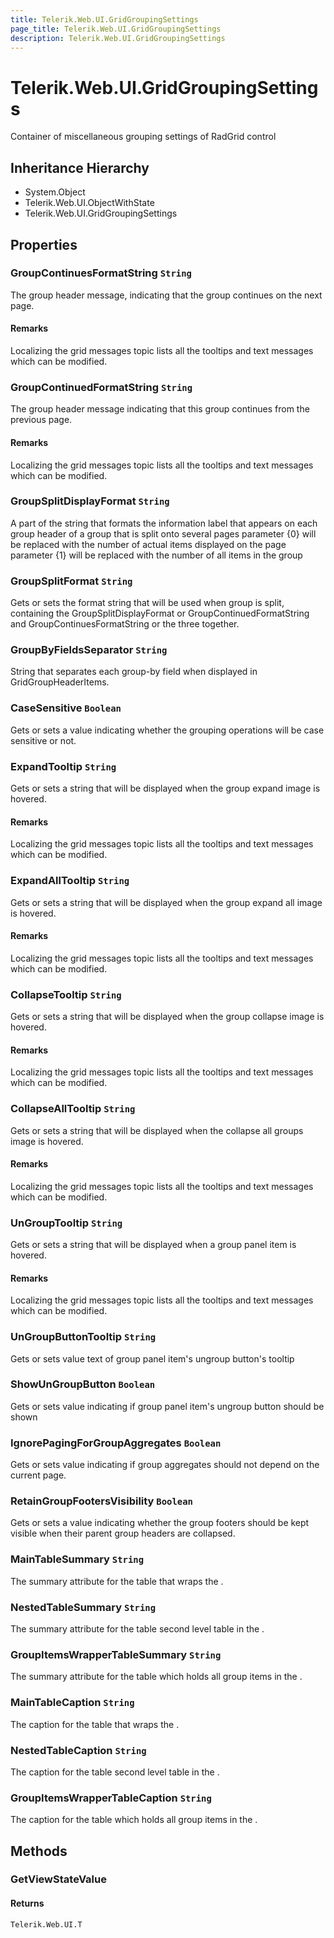 ```yaml
---
title: Telerik.Web.UI.GridGroupingSettings
page_title: Telerik.Web.UI.GridGroupingSettings
description: Telerik.Web.UI.GridGroupingSettings
---
```


# Telerik.Web.UI.GridGroupingSettings

Container of miscellaneous grouping settings of RadGrid control

## Inheritance Hierarchy

* System.Object
* Telerik.Web.UI.ObjectWithState
* Telerik.Web.UI.GridGroupingSettings

## Properties

###  GroupContinuesFormatString `String`

The group header message, indicating that the group continues on the next
            page.

#### Remarks
Localizing the grid messages topic lists all the tooltips and text messages which
            can be modified.

###  GroupContinuedFormatString `String`

The group header message indicating that this group continues from the previous
            page.

#### Remarks
Localizing the grid messages topic lists all the tooltips and text messages which
            can be modified.

###  GroupSplitDisplayFormat `String`

A part of the string that formats the information label that appears on each
            group header of a group that is split onto several pages parameter {0} will be replaced
            with the number of actual items displayed on the page parameter {1} will be replaced
            with the number of all items in the group

###  GroupSplitFormat `String`

Gets or sets the format string that will be used when group is split, containing
            the GroupSplitDisplayFormat or
            GroupContinuedFormatString and
            GroupContinuesFormatString or the three together.

###  GroupByFieldsSeparator `String`

String that separates each group-by field when displayed in
            GridGroupHeaderItems.

###  CaseSensitive `Boolean`

Gets or sets a value indicating whether the grouping operations will be case
            sensitive or not.

###  ExpandTooltip `String`

Gets or sets a string that will be displayed when the group expand image is
            hovered.

#### Remarks
Localizing the grid messages topic lists all the tooltips and text messages which
            can be modified.

###  ExpandAllTooltip `String`

Gets or sets a string that will be displayed when the group expand all image is
            hovered.

#### Remarks
Localizing the grid messages topic lists all the tooltips and text messages which
            can be modified.

###  CollapseTooltip `String`

Gets or sets a string that will be displayed when the group collapse image is
            hovered.

#### Remarks
Localizing the grid messages topic lists all the tooltips and text messages which
            can be modified.

###  CollapseAllTooltip `String`

Gets or sets a string that will be displayed when the collapse all groups image is
            hovered.

#### Remarks
Localizing the grid messages topic lists all the tooltips and text messages which
            can be modified.

###  UnGroupTooltip `String`

Gets or sets a string that will be displayed when a group panel item is
            hovered.

#### Remarks
Localizing the grid messages topic lists all the tooltips and text messages which
            can be modified.

###  UnGroupButtonTooltip `String`

Gets or sets value text of group panel item's ungroup button's tooltip

###  ShowUnGroupButton `Boolean`

Gets or sets value indicating if group panel item's ungroup button should be shown

###  IgnorePagingForGroupAggregates `Boolean`

Gets or sets value indicating if group aggregates should not depend on the current page.

###  RetainGroupFootersVisibility `Boolean`

Gets or sets a value indicating whether the group footers should be kept visible
            when their parent group headers are collapsed.

###  MainTableSummary `String`

The summary attribute for the table that wraps the .

###  NestedTableSummary `String`

The summary attribute for the table second level table in the .

###  GroupItemsWrapperTableSummary `String`

The summary attribute for the table which holds all group items in the .

###  MainTableCaption `String`

The caption for the table that wraps the .

###  NestedTableCaption `String`

The caption for the table second level table in the .

###  GroupItemsWrapperTableCaption `String`

The caption for the table which holds all group items in the .

## Methods

###  GetViewStateValue

#### Returns

`Telerik.Web.UI.T` 

